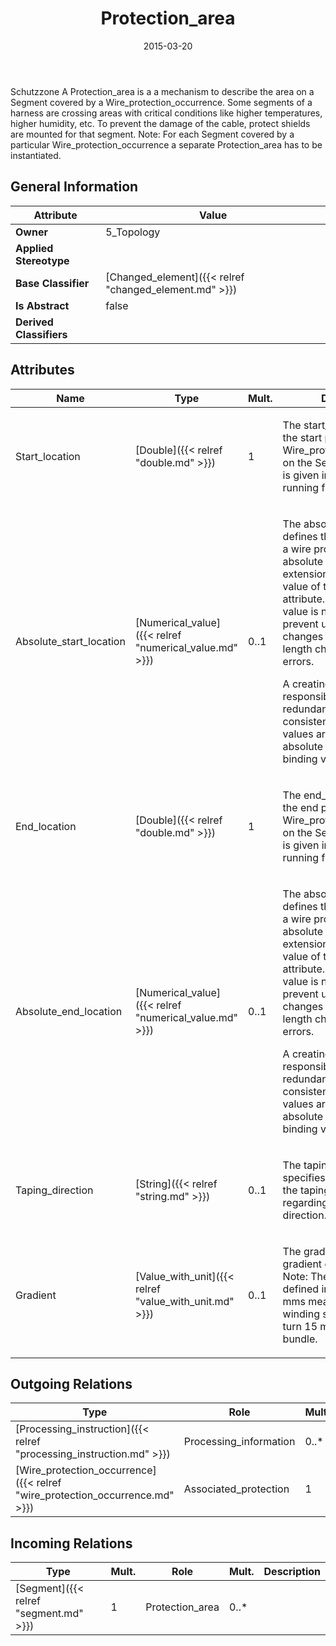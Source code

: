 ﻿---
title: Protection_area
toc: false
type: specs
date: "2015-03-20"
draft: false
specification: KBL
version: 2.4.sr1
documentType: "Recommendation"
elementType: Class
classes:
  - Protection_area
menu_name: kbl-2.4.sr1
---
<p>Schutzzone  A Protection_area is a a mechanism to describe the area on a Segment covered by a Wire_protection_occurrence. Some segments of a harness are crossing areas with critical conditions like higher temperatures, higher humidity, etc. To prevent the damage of the cable, protect shields are mounted for that segment. Note: For each Segment covered by a particular Wire_protection_occurrence a separate Protection_area has to be instantiated.</p>

## General Information

| Attribute               | Value |
|-------------------------|-------|
| **Owner**               | 5_Topology |
| **Applied Stereotype**  |   |
| **Base Classifier**     | [Changed_element]({{< relref "changed_element.md" >}})<br/>  |
| **Is Abstract**         | false |
| **Derived Classifiers** |   |

## Attributes
|  Name  |  Type  |  Mult.  |  Description  |  Owning Classifier  |
|--------|--------|---------|---------------|--------------|
|Start_location | [Double]({{< relref "double.md" >}}) | 1 | <p>The start_location specifies the start position of the Wire_protection_occurrence on the Segment. The value is given in curve parameters running from 0.0 to 1.0.</p> | [Protection_area]({{< relref "protection_area.md" >}}) |
|Absolute_start_location | [Numerical_value]({{< relref "numerical_value.md" >}}) | 0..1 | <p> The absolute start location defines the start position of a wire protection with an absolute value. This is an extension to the relative value of the &quot;location&quot; attribute. The absolute value is necessary to prevent unintended changes due to segment length changes or rounding errors.     </p>      <p> A creating system is responsible to generate this redundant information in a consistent way. If both values are present, the absolute value is the more binding value.      </p> | [Protection_area]({{< relref "protection_area.md" >}}) |
|End_location | [Double]({{< relref "double.md" >}}) | 1 | <p>The end_location specifies the end position of the Wire_protection_occurrence on the Segment. The value is given in curve parameters running from 0.0 to 1.0.</p> | [Protection_area]({{< relref "protection_area.md" >}}) |
|Absolute_end_location | [Numerical_value]({{< relref "numerical_value.md" >}}) | 0..1 | <p> The absolute end location defines the end position of a wire protection with an absolute value. This is an extension to the relative value of the &quot;location&quot; attribute. The absolute value is necessary to prevent unintended changes due to segment length changes or rounding errors.     </p>      <p> A creating system is responsible to generate this redundant information in a consistent way. If both values are present, the absolute value is the more binding value.      </p> | [Protection_area]({{< relref "protection_area.md" >}}) |
|Taping_direction | [String]({{< relref "string.md" >}}) | 0..1 | <p>The taping_direction specifies the direction of the taping (left/right) regarding to the Segment direction.</p> | [Protection_area]({{< relref "protection_area.md" >}}) |
|Gradient | [Value_with_unit]({{< relref "value_with_unit.md" >}}) | 0..1 | <p>The gradient specifies the gradient of the protection. Note: The gradient is defined in mm. Gradient 15 mms means that the winding screws within a turn 15 mms along the bundle.</p> | [Protection_area]({{< relref "protection_area.md" >}}) |

## Outgoing Relations
|    Type  |   Role   |   Mult.   |   Mult.   |   Description   |
|----------|----------|-----------|-----------|-----------------|
| [Processing_instruction]({{< relref "processing_instruction.md" >}}) | Processing_information | 0..* | 1 |  |
| [Wire_protection_occurrence]({{< relref "wire_protection_occurrence.md" >}}) | Associated_protection | 1 | 0..* |  |
##  Incoming Relations
|    Type  |   Mult.  |   Role    |   Mult.   |   Description  |
|----------|----------|-----------|-----------|----------------|
| [Segment]({{< relref "segment.md" >}}) | 1 | Protection_area | 0..* |  |

